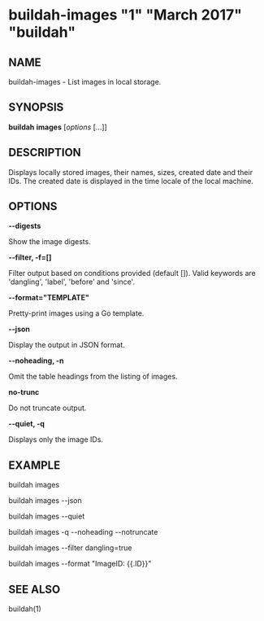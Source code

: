 # buildah-images "1" "March 2017" "buildah"

## NAME
buildah\-images - List images in local storage.

## SYNOPSIS
**buildah** **images** [*options* [...]]

## DESCRIPTION
Displays locally stored images, their names, sizes, created date and their IDs.
The created date is displayed in the time locale of the local machine.

## OPTIONS

**--digests**

Show the image digests.

**--filter, -f=[]**

Filter output based on conditions provided (default []).  Valid
keywords are 'dangling', 'label', 'before' and 'since'.

**--format="TEMPLATE"**

Pretty-print images using a Go template.

**--json**

Display the output in JSON format.

**--noheading, -n**

Omit the table headings from the listing of images.

**no-trunc**

Do not truncate output.

**--quiet, -q**

Displays only the image IDs.

## EXAMPLE

buildah images

buildah images --json

buildah images --quiet

buildah images -q --noheading --notruncate

buildah images --filter dangling=true

buildah images --format "ImageID: {{.ID}}"

## SEE ALSO
buildah(1)
